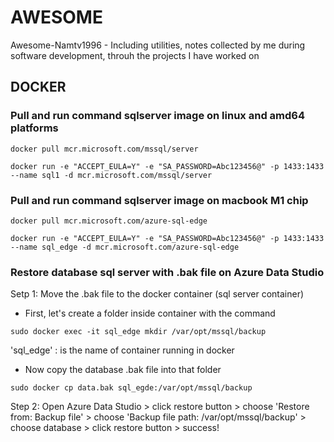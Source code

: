 # AWESOME
Awesome-Namtv1996 - Including utilities, notes collected by me during software development, throuh the projects I have worked on
## DOCKER
### Pull and run command sqlserver image on linux and amd64 platforms
```power shell
docker pull mcr.microsoft.com/mssql/server 
```
```power shell
docker run -e "ACCEPT_EULA=Y" -e "SA_PASSWORD=Abc123456@" -p 1433:1433 --name sql1 -d mcr.microsoft.com/mssql/server
```

### Pull and run command sqlserver image on macbook M1 chip
```power shell
docker pull mcr.microsoft.com/azure-sql-edge
```
```power shell
docker run -e "ACCEPT_EULA=Y" -e "SA_PASSWORD=Abc123456@" -p 1433:1433 --name sql_edge -d mcr.microsoft.com/azure-sql-edge
```
### Restore database sql server with .bak file on Azure Data Studio

Setp 1: Move the .bak file to the docker container (sql server container) 

- First, let's create a folder inside container with the command 
```power shell
sudo docker exec -it sql_edge mkdir /var/opt/mssql/backup
```
 'sql_edge' : is the name of container running in docker 
- Now copy the database .bak file into that folder
```power shell
sudo docker cp data.bak sql_egde:/var/opt/mssql/backup
```
Step 2: Open Azure Data Studio > click restore button > choose 'Restore from: Backup file' > choose 'Backup file path: /var/opt/mssql/backup' > choose database > click restore button > success!
